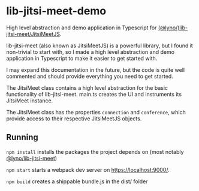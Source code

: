 # lib-jitsi-meet-demo
High level abstraction and demo application in Typescript for [(@lyno/)lib-jitsi-meet/JitsiMeetJS](https://github.com/lynoapp/lib-jitsi-meet). 

lib-jitsi-meet (also known as JitsiMeetJS) is a powerful library, but I found it non-trivial to start with, so I made a high level abstraction and demo application in Typescript to make it easier to get started with. 

I may expand this documentation in the future, but the code is quite well commented and should provide everything you need to get started.

The JitsiMeet class contains a high level abstraction for the basic functionality of lib-jitsi-meet. main.ts creates the UI and instruments its JitsiMeet instance. 

The JitsiMeet class has the properties `connection` and `conference`, which provide access to their respective JitsiMeetJS objects. 

## Running

`npm install` installs the packages the project depends on (most notably [@lyno/lib-jitsi-meet](https://github.com/lynoapp/lib-jitsi-meet))

`npm start` starts a webpack dev server on [https://localhost:9000/](https://localhost:9000/). 

`npm build` creates a shippable bundle.js in the dist/ folder